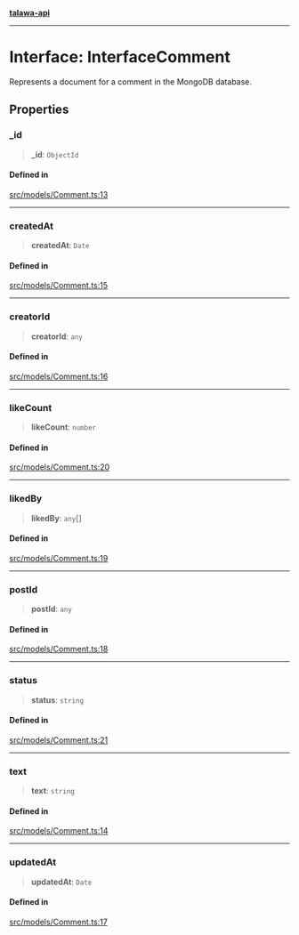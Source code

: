[**talawa-api**](../../../README.md)

***

# Interface: InterfaceComment

Represents a document for a comment in the MongoDB database.

## Properties

### \_id

> **\_id**: `ObjectId`

#### Defined in

[src/models/Comment.ts:13](https://github.com/Suyash878/talawa-api/blob/095e6964ce2a06c1c30d1acf81b6162203f1db91/src/models/Comment.ts#L13)

***

### createdAt

> **createdAt**: `Date`

#### Defined in

[src/models/Comment.ts:15](https://github.com/Suyash878/talawa-api/blob/095e6964ce2a06c1c30d1acf81b6162203f1db91/src/models/Comment.ts#L15)

***

### creatorId

> **creatorId**: `any`

#### Defined in

[src/models/Comment.ts:16](https://github.com/Suyash878/talawa-api/blob/095e6964ce2a06c1c30d1acf81b6162203f1db91/src/models/Comment.ts#L16)

***

### likeCount

> **likeCount**: `number`

#### Defined in

[src/models/Comment.ts:20](https://github.com/Suyash878/talawa-api/blob/095e6964ce2a06c1c30d1acf81b6162203f1db91/src/models/Comment.ts#L20)

***

### likedBy

> **likedBy**: `any`[]

#### Defined in

[src/models/Comment.ts:19](https://github.com/Suyash878/talawa-api/blob/095e6964ce2a06c1c30d1acf81b6162203f1db91/src/models/Comment.ts#L19)

***

### postId

> **postId**: `any`

#### Defined in

[src/models/Comment.ts:18](https://github.com/Suyash878/talawa-api/blob/095e6964ce2a06c1c30d1acf81b6162203f1db91/src/models/Comment.ts#L18)

***

### status

> **status**: `string`

#### Defined in

[src/models/Comment.ts:21](https://github.com/Suyash878/talawa-api/blob/095e6964ce2a06c1c30d1acf81b6162203f1db91/src/models/Comment.ts#L21)

***

### text

> **text**: `string`

#### Defined in

[src/models/Comment.ts:14](https://github.com/Suyash878/talawa-api/blob/095e6964ce2a06c1c30d1acf81b6162203f1db91/src/models/Comment.ts#L14)

***

### updatedAt

> **updatedAt**: `Date`

#### Defined in

[src/models/Comment.ts:17](https://github.com/Suyash878/talawa-api/blob/095e6964ce2a06c1c30d1acf81b6162203f1db91/src/models/Comment.ts#L17)
